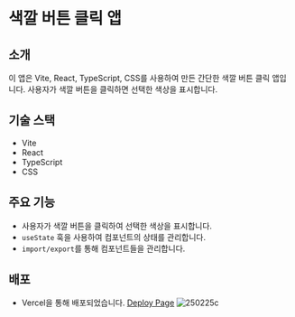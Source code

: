# 색깔 버튼 클릭 앱

## 소개

이 앱은 Vite, React, TypeScript, CSS를 사용하여 만든 간단한 색깔 버튼 클릭 앱입니다. 사용자가 색깔 버튼을 클릭하면 선택한 색상을 표시합니다.

## 기술 스택

- Vite
- React
- TypeScript
- CSS

## 주요 기능

- 사용자가 색깔 버튼을 클릭하여 선택한 색상을 표시합니다.
- `useState` 훅을 사용하여 컴포넌트의 상태를 관리합니다.
- `import/export`를 통해 컴포넌트들을 관리합니다.

## 배포

- Vercel을 통해 배포되었습니다. [Deploy Page](https://introduce-ra.vercel.app)
![250225c](https://github.com/user-attachments/assets/1c068a79-28ec-48aa-96dd-4a0c840679e2)
